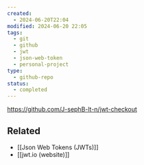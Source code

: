 ```yaml
---
created:
  - 2024-06-20T22:04
modified: 2024-06-20 22:05
tags:
  - git
  - github
  - jwt
  - json-web-token
  - personal-project
type:
  - github-repo
status:
  - completed
---
```

https://github.com/J-sephB-lt-n/jwt-checkout
## Related 
* [[Json Web Tokens (JWTs)]]
* [[jwt.io (website)]]